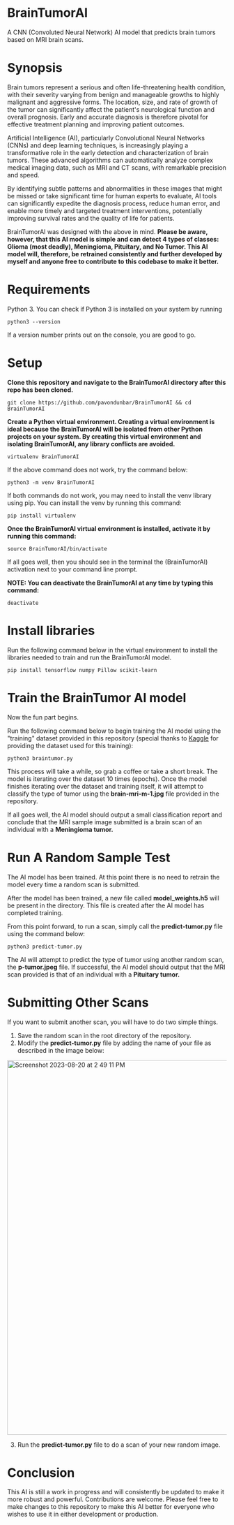 # BrainTumorAI

A CNN (Convoluted Neural Network) AI model that predicts brain tumors based on MRI brain scans.

# Synopsis

Brain tumors represent a serious and often life-threatening health condition, with their severity varying from benign and manageable growths to highly malignant and aggressive forms. The location, size, and rate of growth of the tumor can significantly affect the patient's neurological function and overall prognosis. Early and accurate diagnosis is therefore pivotal for effective treatment planning and improving patient outcomes.

Artificial Intelligence (AI), particularly Convolutional Neural Networks (CNNs) and deep learning techniques, is increasingly playing a transformative role in the early detection and characterization of brain tumors. These advanced algorithms can automatically analyze complex medical imaging data, such as MRI and CT scans, with remarkable precision and speed.

By identifying subtle patterns and abnormalities in these images that might be missed or take significant time for human experts to evaluate, AI tools can significantly expedite the diagnosis process, reduce human error, and enable more timely and targeted treatment interventions, potentially improving survival rates and the quality of life for patients.

BrainTumorAI was designed with the above in mind.  **Please be aware, however, that this AI model is simple and can detect 4 types of classes: Glioma (most deadly), Meningioma, Pituitary, and No Tumor.  This AI model will, therefore, be retrained consistently and further developed by myself and anyone free to contribute to this codebase to make it better.**

# Requirements

Python 3.  You can check if Python 3 is installed on your system by running

```
python3 --version
```

If a version number prints out on the console, you are good to go.

# Setup

**Clone this repository and navigate to the BrainTumorAI directory after this repo has been cloned.**

```
git clone https://github.com/pavondunbar/BrainTumorAI && cd BrainTumorAI
```

**Create a Python virtual environment.  Creating a virtual environment is ideal because the BrainTumorAI will be isolated from other Python projects on your system.  By creating this virtual environment and isolating BrainTumorAI, any library conflicts are avoided.**

```
virtualenv BrainTumorAI
```

If the above command does not work, try the command below:

```
python3 -m venv BrainTumorAI
```

If both commands do not work, you may need to install the venv library using pip. You can install the venv by running this command:

```
pip install virtualenv
```

**Once the BrainTumorAI virtual environment is installed, activate it by running this command:**

```
source BrainTumorAI/bin/activate
```

If all goes well, then you should see in the terminal the (BrainTumorAI) activation next to your command line prompt. 

**NOTE: You can deactivate the BrainTumorAI at any time by typing this command:**

```
deactivate
```

# Install libraries

Run the following command below in the virtual environment to install the libraries needed to train and run the BrainTumorAI model.

```
pip install tensorflow numpy Pillow scikit-learn
```

# Train the BrainTumor AI model

Now the fun part begins.

Run the following command below to begin training the AI model using the "training" dataset provided in this repository (special thanks to [Kaggle](https://www.kaggle.com) for providing the dataset used for this training):

```
python3 braintumor.py
```

This process will take a while, so grab a coffee or take a short break.  The model is iterating over the dataset 10 times (epochs).  Once the model finishes iterating over the dataset and training itself, it will attempt to classify the type of tumor using the **brain-mri-m-1.jpg** file provided in the repository.

If all goes well, the AI model should output a small classification report and conclude that the MRI sample image submitted is a brain scan of an individual with a **Meningioma tumor.**

# Run A Random Sample Test

The AI model has been trained.  At this point there is no need to retrain the model every time a random scan is submitted.  

After the model has been trained, a new file called **model_weights.h5** will be present in the directory.  This file is created after the AI model has completed training.

From this point forward, to run a scan, simply call the **predict-tumor.py** file using the command below:

```
python3 predict-tumor.py
```

The AI will attempt to predict the type of tumor using another random scan, the **p-tumor.jpeg** file. If successful, the AI model should output that the MRI scan provided is that of an individual with a **Pituitary tumor.**

# Submitting Other Scans

If you want to submit another scan, you will have to do two simple things.

1. Save the random scan in the root directory of the repository.
2. Modify the **predict-tumor.py** file by adding the name of your file as described in the image below:

<img width="858" alt="Screenshot 2023-08-20 at 2 49 11 PM" src="https://github.com/pavondunbar/BrainTumorAI/assets/36899956/3dc9164a-cd08-420b-a678-ec701ecdcca3">

3. Run the **predict-tumor.py** file to do a scan of your new random image.

# Conclusion

This AI is still a work in progress and will consistently be updated to make it more robust and powerful.  Contributions are welcome. Please feel free to make changes to this repository to make this AI better for everyone who wishes to use it in either development or production.




